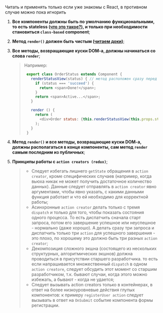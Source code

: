 Читать и применять только если уже знакомы с React, в противном случае можно пока игнорить

1. **Все компоненты должны быть по умолчанию функциональными, то есть stateless ([что это такое?](https://reactjs.org/docs/components-and-props.html#stateless-functions)), и только при необходимости становиться `class-based` component**;

2. **Метод `render()` должен быть чистым ([читаем доки](https://reactjs.org/docs/react-component.html#render))**;

3. **Все методы, возвращающие куски DOM-a, должны начинаться со слова `render`**;
    > Например:
    > ```javascript
    >  export class OrderStatus extends Component {
    >    renderStatusView(status) { // метод расположен сразу перед самим render, начинается он с префикса render...
    >      if (status === 'succeed') {
    >        return <span>Done!</span>;
    >      }
    >      return <span>Active...</span>;
    >    }
    >
    >    render () {
    >      return (
    >        <div>Order status: {this.renderStatusView(this.props.status)}</div>
    >      );
    >    }
    >  }
    >```

4. **Метод `render()` и все методы, возвращающие куски DOM-a, должны располагаться в конце компоненты, сам метод `render` самым последним из публичных**;

5. **Принципы работы с `action creators (redux)`**;
    > * Следует избегать лишнего `getState` обращения в `action creator`, кроме специфических случаев (например, когда вьюха никак не может получить достаточное количество данных). Данные следует отправлять в `action creator` явно аргументами, чтобы явно указать, с какими данными функция работает и что ей необходимо для корректной работы;
    > * Асинхронные `action creator` делать только с тремя `dispatch` и только для того, чтобы показать состояния одного процесса. То есть диспатчить сначала старт запроса, потом его завершение успешное или неуспешное - нормально (даже хорошо). А делать сразу три запроса и диспатчить только три `action` для успешного завершения - это плохо, по хорошему это должно быть три разных `action creator`;
    > * Декомпозиция сложного экшна (состоящего из нескольких структурных, алгоритмических экшнов) должна проводиться в присутствии старшего разработчика. то есть если напрашивается множественный `dispatch` в одном `action creatore`, следует обсудить этот момент со старшим разработчиком, т.к. бывают случаи, когда этого можно избежать, а бывают - когда не удается;
    > * Следует вызывать action creators только в контейнерах, в ответ на более низкоуровневые действия глупых компонентов: к примеру `registerUser action` следует вызывать в ответ на `OnSubmit` событие компонента формы регистрации.



